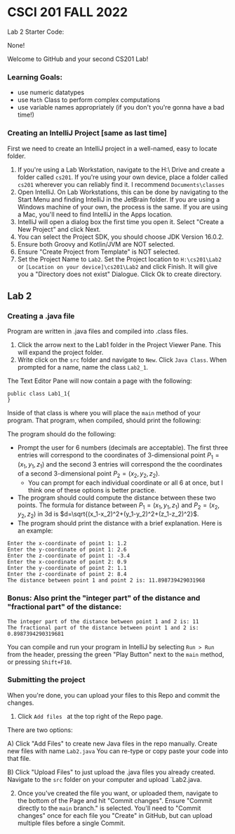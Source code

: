 # CSCI 201 FALL 2022
Lab 2 Starter Code:

None!

Welcome to GitHub and your second CS201 Lab!

### Learning Goals:
- use numeric datatypes
- use `Math` Class to perform complex computations
- use variable names appropriately (if you don't you're gonna have a bad time!)


### Creating an IntelliJ Project [same as last time]

First we need to create an IntelliJ project in a well-named, easy to locate folder.

1) If you're using a Lab Workstation, navigate to the H:\ Drive and create a folder called `cs201`.  If you're using your own device, place a folder called `cs201` wherever you can reliably find it. I recommend `Documents\classes`
2) Open IntelliJ. On Lab Workstations, this can be done by navigating to the Start Menu and finding IntelliJ in the JetBrain folder. If you are using a Windows machine of your own, the process is the same. If you are using a Mac, you'll need to find IntelliJ in the Apps location.
3) IntelliJ will open a dialog box the first time you open it. Select "Create a New Project" and click Next. 
4) You can select the Project SDK, you should choose JDK Version 16.0.2.
5) Ensure both Groovy and Kotlin/JVM are NOT selected.
6) Ensure "Create Project from Template" is NOT selected.
7) Set the Project Name to `Lab2`. Set the Project location to `H:\cs201\Lab2` or `[Location on your device]\cs201\Lab2` and click Finish. It will give you a "Directory does not exist" Dialogue. Click Ok to create directory.

## Lab 2

### Creating a .java file

Program are written in .java files and compiled into .class files.
1) Click the arrow next to the Lab1 folder in the Project Viewer Pane. This will expand the project folder.
2) Write click on the `src` folder and navigate to `New`. Click `Java Class`. When prompted for a name, name the class `Lab2_1`.

The Text Editor Pane will now contain a page with the following:

```
public class Lab1_1{
}
```

Inside of that class is where you will place the `main` method of your program. That program, when compiled, should print the following:

The program should do the following:
- Prompt the user for 6 numbers (decimals are acceptable). The first three entries will correspond to the coordinates of 3-dimensional point $P_1=(x_1,y_1,z_1)$ and the second 3 entries will correspond the the coordinates of a second 3-dimensional point $P_2=(x_2,y_2,z_2)$. 
   * You can prompt for each individual coordinate or all 6 at once, but I think one of these options is better practice.
- The program should could compute the distance between these two points. The formula for distance between $P_1=(x_1,y_1,z_1)$ and $P_2=(x_2,y_2,z_2)$ in 3d is $d=\sqrt{(x_1-x_2)^2+(y_1-y_2)^2+(z_1-z_2)^2}$. 
- The program should print the distance with a brief explanation. Here is an example:

```
Enter the x-coordinate of point 1: 1.2 
Enter the y-coordinate of point 1: 2.6 
Enter the z-coordinate of point 1: -3.4 
Enter the x-coordinate of point 2: 0.9 
Enter the y-coordinate of point 2: 1.1 
Enter the z-coordinate of point 2: 8.4 
The distance between point 1 and point 2 is: 11.898739429031968 
```

### Bonus: Also print the "integer part" of the distance and "fractional part" of the distance:

```
The integer part of the distance between point 1 and 2 is: 11
The fractional part of the distance between point 1 and 2 is: 0.8987394290319681  
```

You can compile and run your program in IntelliJ by selecting `Run > Run` from the header, pressing the green "Play Button" next to the `main` method, or pressing `Shift+F10`.





### Submitting the project

When you're done, you can upload your files to this Repo and commit the changes. 

1) Click `Add files ` at the top right of the Repo page.

There are two options:

A) Click "Add Files" to create new Java files in the repo manually. Create new files with name `Lab2.java` You can re-type or copy paste your code into that file.

B) Click "Upload Files" to just upload the .java files you already created. Navigate to the `src` folder on your computer and upload `Lab2.java.

2) Once you've created the file you want, or uploaded them, navigate to the bottom of the Page and hit "Commit changes". Ensure "Commit directly to the `main` branch." is selected. You'll need to "Commit changes" once for each file you "Create" in GitHub, but can upload multiple files before a single Commit. 



